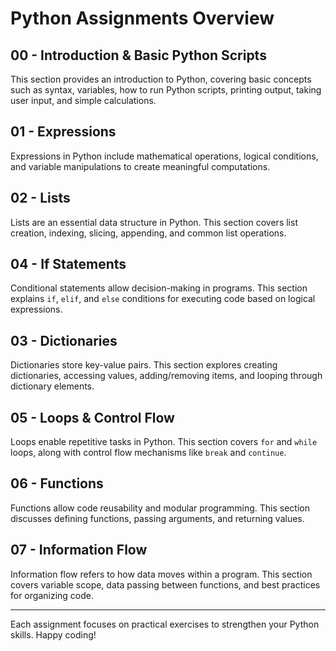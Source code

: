 # Python Assignments Overview

## 00 - Introduction & Basic Python Scripts
This section provides an introduction to Python, covering basic concepts such as syntax, variables, how to run Python scripts, printing output, taking user input, and simple calculations.

## 01 - Expressions
Expressions in Python include mathematical operations, logical conditions, and variable manipulations to create meaningful computations.

## 02 - Lists
Lists are an essential data structure in Python. This section covers list creation, indexing, slicing, appending, and common list operations.

## 04 - If Statements
Conditional statements allow decision-making in programs. This section explains `if`, `elif`, and `else` conditions for executing code based on logical expressions.

## 03 - Dictionaries
Dictionaries store key-value pairs. This section explores creating dictionaries, accessing values, adding/removing items, and looping through dictionary elements.

## 05 - Loops & Control Flow
Loops enable repetitive tasks in Python. This section covers `for` and `while` loops, along with control flow mechanisms like `break` and `continue`.

## 06 - Functions
Functions allow code reusability and modular programming. This section discusses defining functions, passing arguments, and returning values.

## 07 - Information Flow
Information flow refers to how data moves within a program. This section covers variable scope, data passing between functions, and best practices for organizing code.

---

Each assignment focuses on practical exercises to strengthen your Python skills. Happy coding!

